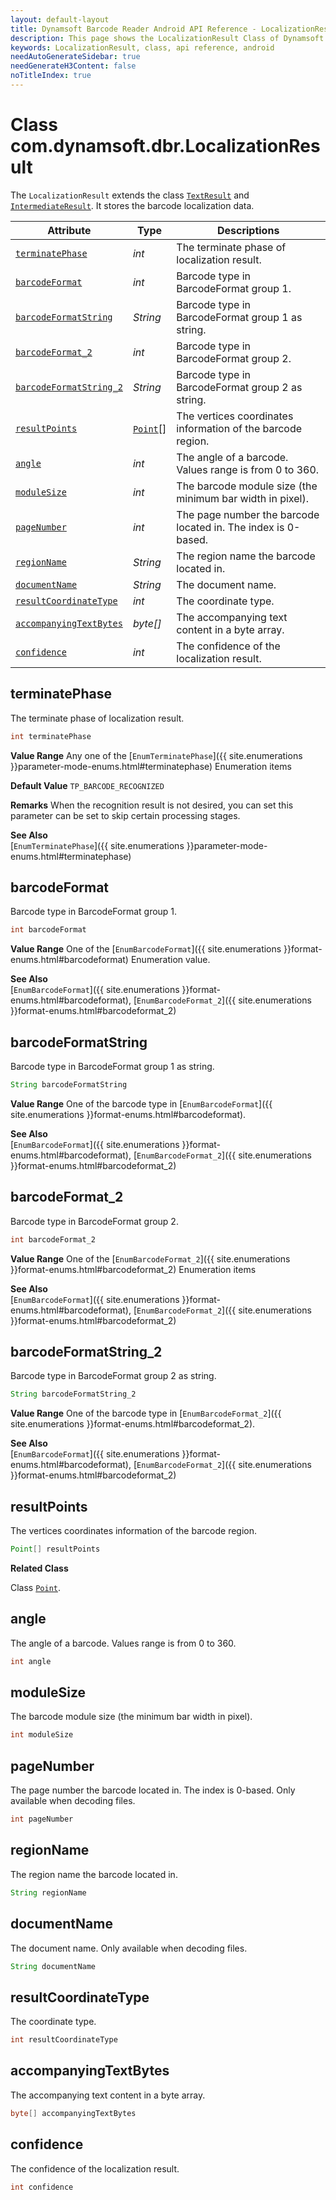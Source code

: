 ```yaml
---
layout: default-layout
title: Dynamsoft Barcode Reader Android API Reference - LocalizationResult Class
description: This page shows the LocalizationResult Class of Dynamsoft Barcode Reader for Android SDK.
keywords: LocalizationResult, class, api reference, android
needAutoGenerateSidebar: true
needGenerateH3Content: false
noTitleIndex: true
---
```



# Class com.dynamsoft.dbr.LocalizationResult

The `LocalizationResult` extends the class [`TextResult`](auxiliary-TextResult.md) and [`IntermediateResult`](auxiliary-IntermediateResult.md). It stores the barcode localization data.

| Attribute | Type | Descriptions |
|---------- | ---- | ----------- |
| [`terminatePhase`](#terminatephase) | *int* | The terminate phase of localization result. |
| [`barcodeFormat`](#barcodeformat) | *int* | Barcode type in BarcodeFormat group 1. |
| [`barcodeFormatString`](#barcodeformatstring) | *String* | Barcode type in BarcodeFormat group 1 as string. |
| [`barcodeFormat_2`](#barcodeformat_2 ) | *int* | Barcode type in BarcodeFormat group 2. |
| [`barcodeFormatString_2`](#barcodeformatstring_2) | *String* | Barcode type in BarcodeFormat group 2 as string. |
| [`resultPoints`](#resultpoints) | [`Point`](auxiliary-Point.md)\[\] | The vertices coordinates information of the barcode region. |
| [`angle`](#angle) | *int* | The angle of a barcode. Values range is from 0 to 360. |
| [`moduleSize`](#modulesize) | *int* | The barcode module size (the minimum bar width in pixel). |
| [`pageNumber`](#pagenumber) | *int* | The page number the barcode located in. The index is 0-based. |
| [`regionName`](#regionname) | *String* | The region name the barcode located in. |
| [`documentName`](#documentname)| *String* | The document name. |
| [`resultCoordinateType`](#resultcoordinatetype) | *int* | The coordinate type. |
| [`accompanyingTextBytes`](#accompanyingtextbytes) | *byte\[\]* | The accompanying text content in a byte array. |
| [`confidence`](#confidence) | *int* | The confidence of the localization result. |

## terminatePhase

The terminate phase of localization result.

```java
int terminatePhase
```

**Value Range**
Any one of the [`EnumTerminatePhase`]({{ site.enumerations }}parameter-mode-enums.html#terminatephase) Enumeration items

**Default Value**
`TP_BARCODE_RECOGNIZED`

**Remarks**
When the recognition result is not desired, you can set this parameter can be set to skip certain processing stages.

**See Also**  
[`EnumTerminatePhase`]({{ site.enumerations }}parameter-mode-enums.html#terminatephase)

## barcodeFormat

Barcode type in BarcodeFormat group 1.

```java
int barcodeFormat
```

**Value Range**
One of the [`EnumBarcodeFormat`]({{ site.enumerations }}format-enums.html#barcodeformat) Enumeration value.

**See Also**  
[`EnumBarcodeFormat`]({{ site.enumerations }}format-enums.html#barcodeformat), [`EnumBarcodeFormat_2`]({{ site.enumerations }}format-enums.html#barcodeformat_2)

## barcodeFormatString

Barcode type in BarcodeFormat group 1 as string.

```java
String barcodeFormatString
```

**Value Range**
One of the barcode type in [`EnumBarcodeFormat`]({{ site.enumerations }}format-enums.html#barcodeformat).

**See Also**  
[`EnumBarcodeFormat`]({{ site.enumerations }}format-enums.html#barcodeformat), [`EnumBarcodeFormat_2`]({{ site.enumerations }}format-enums.html#barcodeformat_2)

## barcodeFormat_2

Barcode type in BarcodeFormat group 2.

```java
int barcodeFormat_2
```

**Value Range**
One of the [`EnumBarcodeFormat_2`]({{ site.enumerations }}format-enums.html#barcodeformat_2) Enumeration items

**See Also**  
[`EnumBarcodeFormat`]({{ site.enumerations }}format-enums.html#barcodeformat), [`EnumBarcodeFormat_2`]({{ site.enumerations }}format-enums.html#barcodeformat_2)

## barcodeFormatString_2

Barcode type in BarcodeFormat group 2 as string.

```java
String barcodeFormatString_2
```

**Value Range**
One of the barcode type in [`EnumBarcodeFormat_2`]({{ site.enumerations }}format-enums.html#barcodeformat_2).

**See Also**  
[`EnumBarcodeFormat`]({{ site.enumerations }}format-enums.html#barcodeformat), [`EnumBarcodeFormat_2`]({{ site.enumerations }}format-enums.html#barcodeformat_2)

## resultPoints

The vertices coordinates information of the barcode region.

```java
Point[] resultPoints
```

**Related Class**

Class [`Point`](auxiliary-Point.md).

## angle

The angle of a barcode. Values range is from 0 to 360.

```java
int angle
```

## moduleSize

The barcode module size (the minimum bar width in pixel).

```java
int moduleSize
```

## pageNumber

The page number the barcode located in. The index is 0-based. Only available when decoding files.

```java
int pageNumber
```

## regionName

The region name the barcode located in.

```java
String regionName
```

## documentName

The document name. Only available when decoding files.

```java
String documentName
```

## resultCoordinateType

The coordinate type.

```java
int resultCoordinateType
```

## accompanyingTextBytes

The accompanying text content in a byte array.

```java
byte[] accompanyingTextBytes
```

## confidence

The confidence of the localization result.

```java
int confidence
```
